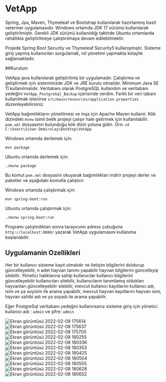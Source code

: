 # VetApp
Spring, Jpa, Maven, Thymeleaf ve Bootstrap kullanılarak hazırlanmış basit veteriner uygulamasıdır. Windows ortamda JDK 17 sürümü kullanılarak geliştirilmiştir. 
Gerekli JDK sürümü kullanıldığı taktirde Ubuntu ortamlarda rahatlıkla geliştirilmeye çalıştırılmaya devam edilebilmektir.

Projede Spring Boot Security ve Thymeleaf Security5 kullanışmıştır. Sisteme giriş yapmış kullanıcıları sorgulamak, rol yönetimi yapmakta kolaylık sağlamaktadır.

##Kurulum

VetApp java kullanılarak geliştirilmiş bir uygulamadır. Çalıştırma ve geliştirmek için sisteminizde JDK ve JRE kurulu olmalıdır. Minimum Java SE 11 kullanılmalıdır.
Veritabanı olarak PostgreSQL kullandım ve veritabanı yedeğini `VetApp_PostgreSql_Backup` içerisinde verdim. Farklı bir veri tabanı kullanılmak istenirse 
`src/main/resources/application.properties` düzenleyebilirsiniz.

VetApp bağımlılıkların yönetilmesi ve inşa için Apache Maven kullanir. Kök dizindeki `mvnw` isimli betik projeyi çalışır hale getirmek için kullanilabilir.
`pom.xml` dosyasının bulunduğu kök dizin yoluna gidin. Örn: `cd C:\Users\Sinan Demiralay\Desktop\VetApp`

Windows ortamda derlemek için:

```
mvn package
```

Ubuntu ortamda derlemek için:

```
./mvnw package
```

Bu komut `pom.xml` dosyasini okuyarak bağımlılıkları indirir projeyi derler ve paketler ve aşağıdaki komutla çalıştırır:

Windows ortamda çalıştırmak için:

```
mvn spring-boot:run
```

Ubuntu ortamda çalıştırmak için:

```
./mvnw spring-boot:run
```

Programı çalıştırdıktan sonra tarayıcının adress çubuğuna `http://localhost:8080/` yazarak VetApp uygulamasını kullanıma başlanabilir.

## Uygulamanin Ozellikleri

Her bir kullanıcı sisteme kayıt olmalıdır ve iletişim bilgilerini doldurup güncelleyebilir,
n adet hayvan tanımı yapabilir hayvan bilgilerini güncelleyip silebilir.
Yönetici hakklarına sahip kullanıcılar kullanıcı bilgilerini güncelleyebilir kullanıcıları silebilir,
kullanıcıların tanımlamış oldukları hayvanları güncelleyebilir silebilir,
mevcut kullanıcı kayıtlarını kullanıcı adı, isim ve ya soyisim ile arama yapabilir,
mevcut hayvan kayıtlarını hayvan ismi, hayvan sahibi adı ve ya soyadı ile arama yapabilir.

Eğer PostgreSql veritabanı yedeğini kullanırsanız sisteme giriş için yönetici kullanıcı adı : `admin` ve şifre: `admin`



![Ekran görüntüsü 2022-02-08 175614](https://user-images.githubusercontent.com/68161748/153050778-dc692132-c6c5-4b6f-a275-8ed6286547a1.png)
![Ekran görüntüsü 2022-02-08 175637](https://user-images.githubusercontent.com/68161748/153050810-beace05a-9484-4cce-8eef-a6aea3d15bc9.png)
![Ekran görüntüsü 2022-02-08 175700](https://user-images.githubusercontent.com/68161748/153050823-1102a8c5-fc1e-4b78-8d07-3afe53296ec1.png)
![Ekran görüntüsü 2022-02-08 180255](https://user-images.githubusercontent.com/68161748/153050834-498859e2-c774-4297-a5d6-c39d1499bb32.png)
![Ekran görüntüsü 2022-02-08 180336](https://user-images.githubusercontent.com/68161748/153050861-2bef5f99-db9d-4400-a179-a71f8fb3805a.png)
![Ekran görüntüsü 2022-02-08 180353](https://user-images.githubusercontent.com/68161748/153050866-4e079ebf-bece-43c2-8f2e-620aeb4f6a79.png)
![Ekran görüntüsü 2022-02-08 180425](https://user-images.githubusercontent.com/68161748/153050871-16155f0c-4993-4a60-9493-9cb2a6c02628.png)
![Ekran görüntüsü 2022-02-08 180504](https://user-images.githubusercontent.com/68161748/153051012-19168582-391c-46d1-ad44-0b76dce0f47f.png)
![Ekran görüntüsü 2022-02-08 180555](https://user-images.githubusercontent.com/68161748/153051024-cd9e9fbc-dfcb-4b73-a64f-951555fb7773.png)
![Ekran görüntüsü 2022-02-08 180628](https://user-images.githubusercontent.com/68161748/153051032-70f93dd1-7a45-4760-a7f1-244aa8dcacf0.png)
![Ekran görüntüsü 2022-02-08 180652](https://user-images.githubusercontent.com/68161748/153051041-10eda2c9-b243-4bea-92e5-8574ac519645.png)



